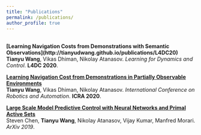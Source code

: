 ```yaml
---
title: "Publications"
permalink: /publications/
author_profile: true
---
```


<br>
<b>[Learning Navigation Costs from Demonstrations with Semantic
Observations](http://tianyudwang.github.io/publications/L4DC20)</b> <br> 
<b>Tianyu Wang</b>, Vikas Dhiman, Nikolay Atanasov.
<i>Learning for Dynamics and Control</i>. <b>L4DC 2020</b>.

<b>[Learning Navigation Cost from Demonstrations in Partially Observable Environments](http://tianyudwang.github.io/publications/ICRA20)</b> <br> 
<b>Tianyu Wang</b>, Vikas Dhiman, Nikolay Atanasov.
<i>International Conference on Robotics and Automation</i>. <b>ICRA 2020</b>.

<b>[Large Scale Model Predictive Control with Neural Networks and Primal Active Sets](http://tianyudwang.github.io/publications/NNMPC)</b> <br> 
Steven Chen, <b>Tianyu Wang</b>, Nikolay Atanasov, Vijay Kumar, Manfred Morari.
<i>ArXiv 2019</i>.
